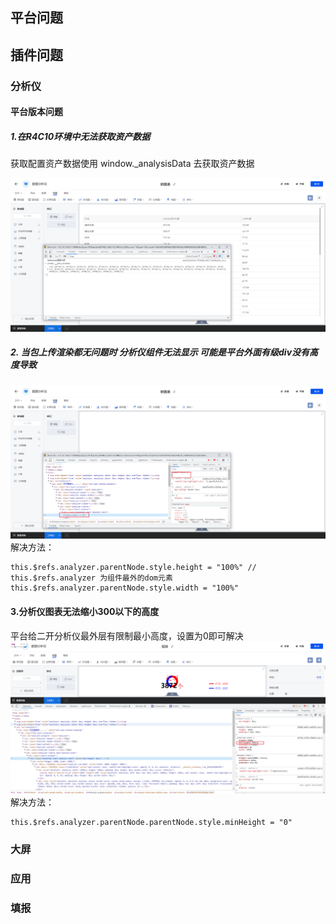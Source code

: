 ## 平台问题



## 插件问题

### 分析仪
#### 平台版本问题 

##### 1.在R4C10环境中无法获取资产数据

获取配置资产数据使用 window._analysisData  去获取资产数据

![alt](./images/analyzer_C10.png)

#####   2. 当包上传渲染都无问题时 分析仪组件无法显示 可能是平台外面有级div没有高度导致

![alt](./images/anaylzer_01.png)
 解决方法：

```
this.$refs.analyzer.parentNode.style.height = "100%" //  this.$refs.analyzer 为组件最外的dom元素
this.$refs.analyzer.parentNode.style.width = "100%"
```
#### 3.分析仪图表无法缩小300以下的高度
平台给二开分析仪最外层有限制最小高度，设置为0即可解决
![alt](./images/analyzer_02.png)
 解决方法：

```
this.$refs.analyzer.parentNode.parentNode.style.minHeight = "0" 

```

### 大屏
### 应用
### 填报
